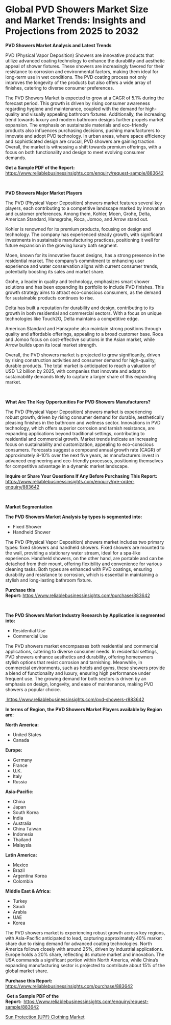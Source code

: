 <p><h1>Global PVD Showers Market Size and Market Trends: Insights and Projections from 2025 to 2032</h1></p><p><strong>PVD Showers Market Analysis and Latest Trends</strong></p>
<p><p>PVD (Physical Vapor Deposition) Showers are innovative products that utilize advanced coating technology to enhance the durability and aesthetic appeal of shower fixtures. These showers are increasingly favored for their resistance to corrosion and environmental factors, making them ideal for long-term use in wet conditions. The PVD coating process not only improves the longevity of the products but also offers a wide array of finishes, catering to diverse consumer preferences.</p><p>The PVD Showers Market is expected to grow at a CAGR of 5.1% during the forecast period. This growth is driven by rising consumer awareness regarding hygiene and maintenance, coupled with the demand for high-quality and visually appealing bathroom fixtures. Additionally, the increasing trend towards luxury and modern bathroom designs further propels market expansion. The emphasis on sustainable materials and eco-friendly products also influences purchasing decisions, pushing manufacturers to innovate and adopt PVD technology. In urban areas, where space efficiency and sophisticated design are crucial, PVD showers are gaining traction. Overall, the market is witnessing a shift towards premium offerings, with a focus on both functionality and design to meet evolving consumer demands.</p></p>
<p><strong>Get a Sample PDF of the Report:&nbsp;</strong> <a href="https://www.reliablebusinessinsights.com/enquiry/request-sample/883642?utm_campaign=2220&utm_medium=2&utm_source=Github&utm_content=ia&utm_term=09022025&utm_id=pvd-showers">https://www.reliablebusinessinsights.com/enquiry/request-sample/883642</a></p>
<p>&nbsp;</p>
<p><strong>PVD Showers Major Market Players</strong></p>
<p><p>The PVD (Physical Vapor Deposition) showers market features several key players, each contributing to a competitive landscape marked by innovation and customer preferences. Among them, Kohler, Moen, Grohe, Delta, American Standard, Hansgrohe, Roca, Jomoo, and Arrow stand out.</p><p>Kohler is renowned for its premium products, focusing on design and technology. The company has experienced steady growth, with significant investments in sustainable manufacturing practices, positioning it well for future expansion in the growing luxury bath segment. </p><p>Moen, known for its innovative faucet designs, has a strong presence in the residential market. The company’s commitment to enhancing user experience and water conservation aligns with current consumer trends, potentially boosting its sales and market share.</p><p>Grohe, a leader in quality and technology, emphasizes smart shower solutions and has been expanding its portfolio to include PVD finishes. This growth strategy aims to attract eco-conscious consumers, as the demand for sustainable products continues to rise.</p><p>Delta has built a reputation for durability and design, contributing to its growth in both residential and commercial sectors. With a focus on unique technologies like Touch2O, Delta maintains a competitive edge.</p><p>American Standard and Hansgrohe also maintain strong positions through quality and affordable offerings, appealing to a broad customer base. Roca and Jomoo focus on cost-effective solutions in the Asian market, while Arrow builds upon its local market strength.</p><p>Overall, the PVD showers market is projected to grow significantly, driven by rising construction activities and consumer demand for high-quality, durable products. The total market is anticipated to reach a valuation of USD 1.2 billion by 2025, with companies that innovate and adapt to sustainability demands likely to capture a larger share of this expanding market.</p></p>
<p>&nbsp;</p>
<p><strong>What Are The Key Opportunities For PVD Showers Manufacturers?</strong></p>
<p><p>The PVD (Physical Vapor Deposition) showers market is experiencing robust growth, driven by rising consumer demand for durable, aesthetically pleasing finishes in the bathroom and wellness sector. Innovations in PVD technology, which offers superior corrosion and tarnish resistance, are expanding applications beyond traditional settings, contributing to residential and commercial growth. Market trends indicate an increasing focus on sustainability and customization, appealing to eco-conscious consumers. Forecasts suggest a compound annual growth rate (CAGR) of approximately 8-10% over the next five years, as manufacturers invest in advanced engineering and eco-friendly processes, positioning themselves for competitive advantage in a dynamic market landscape.</p></p>
<p><strong>Inquire or Share Your Questions If Any Before Purchasing This Report:</strong> <a href="https://www.reliablebusinessinsights.com/enquiry/pre-order-enquiry/883642?utm_campaign=2220&utm_medium=2&utm_source=Github&utm_content=ia&utm_term=09022025&utm_id=pvd-showers">https://www.reliablebusinessinsights.com/enquiry/pre-order-enquiry/883642</a></p>
<p>&nbsp;</p>
<p><strong>Market Segmentation</strong></p>
<p><strong>The PVD Showers Market Analysis by types is segmented into:</strong></p>
<p><ul><li>Fixed Shower</li><li>Handheld Shower</li></ul></p>
<p><p>The PVD (Physical Vapor Deposition) showers market includes two primary types: fixed showers and handheld showers. Fixed showers are mounted to the wall, providing a stationary water stream, ideal for a spa-like experience. Handheld showers, on the other hand, are portable and can be detached from their mount, offering flexibility and convenience for various cleaning tasks. Both types are enhanced with PVD coatings, ensuring durability and resistance to corrosion, which is essential in maintaining a stylish and long-lasting bathroom fixture.</p></p>
<p><strong>Purchase this Report:&nbsp;</strong><a href="https://www.reliablebusinessinsights.com/purchase/883642?utm_campaign=2220&utm_medium=2&utm_source=Github&utm_content=ia&utm_term=09022025&utm_id=pvd-showers">https://www.reliablebusinessinsights.com/purchase/883642</a></p>
<p>&nbsp;</p>
<p><strong>The PVD Showers Market Industry Research by Application is segmented into:</strong></p>
<p><ul><li>Residential Use</li><li>Commercial Use</li></ul></p>
<p><p>The PVD showers market encompasses both residential and commercial applications, catering to diverse consumer needs. In residential settings, PVD showers enhance aesthetics and durability, offering homeowners stylish options that resist corrosion and tarnishing. Meanwhile, in commercial environments, such as hotels and gyms, these showers provide a blend of functionality and luxury, ensuring high performance under frequent use. The growing demand for both sectors is driven by an emphasis on design, longevity, and ease of maintenance, making PVD showers a popular choice.</p></p>
<p><a href="https://www.reliablebusinessinsights.com/pvd-showers-r883642?utm_campaign=2220&utm_medium=2&utm_source=Github&utm_content=ia&utm_term=09022025&utm_id=pvd-showers">&nbsp;https://www.reliablebusinessinsights.com/pvd-showers-r883642</a></p>
<p><strong>In terms of Region, the PVD Showers Market Players available by Region are:</strong></p>
<p>
    <p> <strong> North America: </strong>
        <ul>
            <li>United States</li>
            <li>Canada</li>
        </ul>
        </p> 
    <p> <strong> Europe: </strong>
        <ul>
            <li>Germany</li>
            <li>France</li>
            <li>U.K.</li>
            <li>Italy</li>
            <li>Russia</li>
        </ul>
        </p> 
    <p> <strong> Asia-Pacific: </strong>
        <ul>
            <li>China</li>
            <li>Japan</li>
            <li>South Korea</li>
            <li>India</li>
            <li>Australia</li>
            <li>China Taiwan</li>
            <li>Indonesia</li>
            <li>Thailand</li>
            <li>Malaysia</li>
        </ul>
        </p> 
    <p> <strong> Latin America: </strong>
        <ul>
            <li>Mexico</li>
            <li>Brazil</li>
            <li>Argentina Korea</li>
            <li>Colombia</li>
        </ul>
        </p> 
    <p> <strong> Middle East & Africa: </strong>
        <ul>
            <li>Turkey</li>
            <li>Saudi</li>
            <li>Arabia</li>
            <li>UAE</li>
            <li>Korea</li>
        </ul>
    </p>
    </p>
<p><p>The PVD showers market is experiencing robust growth across key regions, with Asia-Pacific anticipated to lead, capturing approximately 40% market share due to rising demand for advanced coating technologies. North America follows closely with around 25%, driven by industrial applications. Europe holds a 20% share, reflecting its mature market and innovation. The USA commands a significant portion within North America, while China’s expanding manufacturing sector is projected to contribute about 15% of the global market share.</p></p>
<p><strong>Purchase this Report: </strong><a href="https://www.reliablebusinessinsights.com/purchase/883642?utm_campaign=2220&utm_medium=2&utm_source=Github&utm_content=ia&utm_term=09022025&utm_id=pvd-showers">https://www.reliablebusinessinsights.com/purchase/883642</a></p>
<p>&nbsp;<strong>Get a Sample PDF of the Report:&nbsp;&nbsp;</strong><a href="https://www.reliablebusinessinsights.com/enquiry/request-sample/883642?utm_campaign=2220&utm_medium=2&utm_source=Github&utm_content=ia&utm_term=09022025&utm_id=pvd-showers">https://www.reliablebusinessinsights.com/enquiry/request-sample/883642</a></p>
<p><strong></strong></p>
<p><p><a href="https://github.com/norbeludie83/Market-Research-Report-List-1/blob/main/sun-protection-upf-clothing-market.md?utm_campaign=2220&utm_medium=2&utm_source=Github&utm_content=ia&utm_term=09022025&utm_id=pvd-showers">Sun Protection (UPF) Clothing Market</a></p></p>